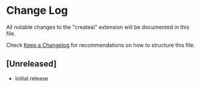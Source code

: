 # Change Log

All notable changes to the "createai" extension will be documented in this file.

Check [Keep a Changelog](http://keepachangelog.com/) for recommendations on how to structure this file.

## [Unreleased]

- Initial release